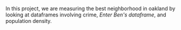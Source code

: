 In this project, we are measuring the best neighborhood in oakland by looking at dataframes involving crime, *Enter Ben's dataframe*, and population density.

